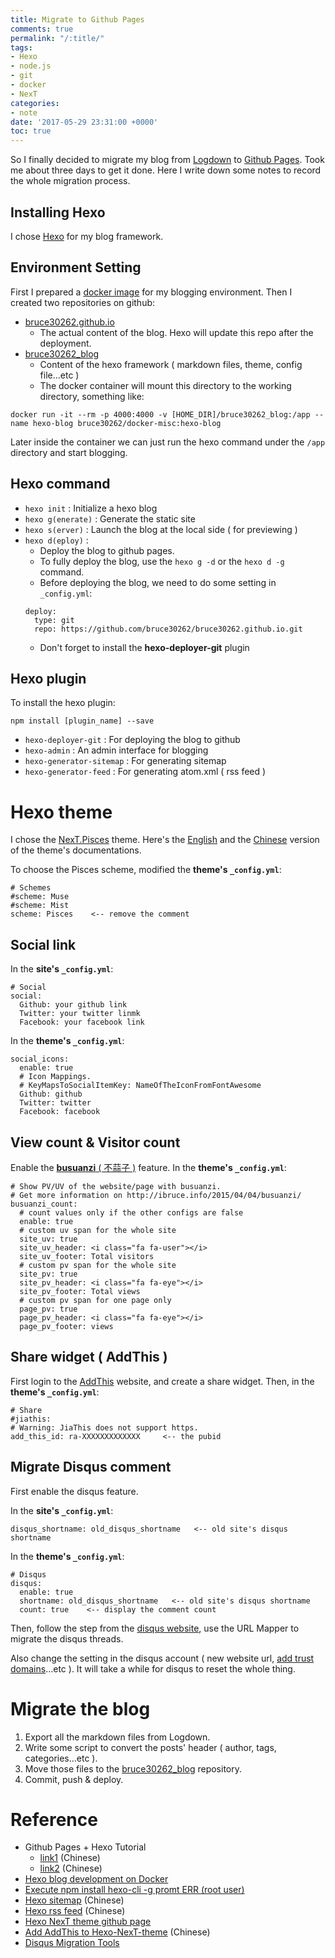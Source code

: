 ```yaml
---
title: Migrate to Github Pages
comments: true
permalink: "/:title/"
tags:
- Hexo
- node.js
- git
- docker
- NexT
categories:
- note
date: '2017-05-29 23:31:00 +0000'
toc: true
---
```


So I finally decided to migrate my blog from [Logdown](http://logdown.com/) to [Github Pages](https://pages.github.com/). Took me about three days to get it done. Here I write down some notes to record the whole migration process.  

<!-- more -->  



## Installing Hexo
I chose [Hexo](https://hexo.io/zh-tw/) for my blog framework.

## Environment Setting
First I prepared a [docker image](https://github.com/bruce30262/docker-misc/blob/master/hexo-blog/Dockerfile) for my blogging environment. Then I created two repositories on github:  
* [bruce30262.github.io](https://github.com/bruce30262/bruce30262.github.io)
    * The actual content of the blog. Hexo will update this repo after the deployment.
* [bruce30262_blog](https://github.com/bruce30262/bruce30262_blog)
    * Content of the hexo framework ( markdown files, theme, config file...etc )
    * The docker container will mount this directory to the working directory, something like:
```
docker run -it --rm -p 4000:4000 -v [HOME_DIR]/bruce30262_blog:/app --name hexo-blog bruce30262/docker-misc:hexo-blog
```

Later inside the container we can just run the hexo command under the `/app` directory and start blogging.

## Hexo command
* `hexo init` : Initialize a hexo blog
* `hexo g(enerate)` : Generate the static site
* `hexo s(erver)` : Launch the blog at the local side ( for previewing )
* `hexo d(eploy)` : 
    * Deploy the blog to github pages.
    * To fully deploy the blog, use the `hexo g -d` or the `hexo d -g` command.
    * Before deploying the blog, we need to do some setting in `_config.yml`:
    ```
    deploy:
      type: git
      repo: https://github.com/bruce30262/bruce30262.github.io.git
    ```
    * Don't forget to install the **hexo-deployer-git** plugin

## Hexo plugin
To install the hexo plugin:

```
npm install [plugin_name] --save
```
* `hexo-deployer-git` : For deploying the blog to github
* `hexo-admin` : An admin interface for blogging
* `hexo-generator-sitemap` : For generating sitemap
* `hexo-generator-feed` : For generating atom.xml ( rss feed )


# Hexo theme
I chose the [NexT.Pisces](https://github.com/iissnan/hexo-theme-next) theme. Here's the [English](https://github.com/iissnan/hexo-theme-next/blob/master/README.en.md) and the [Chinese](http://theme-next.iissnan.com/getting-started.html) version of the theme's documentations.

To choose the Pisces scheme, modified the **theme's `_config.yml`**:
```
# Schemes
#scheme: Muse
#scheme: Mist
scheme: Pisces    <-- remove the comment
```

## Social link
In the **site's `_config.yml`**:
```
# Social 
social:
  Github: your github link
  Twitter: your twitter linmk
  Facebook: your facebook link
```
In the **theme's `_config.yml`**:
```
social_icons:
  enable: true
  # Icon Mappings.
  # KeyMapsToSocialItemKey: NameOfTheIconFromFontAwesome
  Github: github
  Twitter: twitter
  Facebook: facebook 
```

## View count & Visitor count
Enable the [**busuanzi** ( 不蒜子 )](http://busuanzi.ibruce.info/) feature.
In the **theme's `_config.yml`**:
```
# Show PV/UV of the website/page with busuanzi.
# Get more information on http://ibruce.info/2015/04/04/busuanzi/
busuanzi_count:
  # count values only if the other configs are false
  enable: true
  # custom uv span for the whole site
  site_uv: true
  site_uv_header: <i class="fa fa-user"></i>
  site_uv_footer: Total visitors
  # custom pv span for the whole site
  site_pv: true
  site_pv_header: <i class="fa fa-eye"></i>
  site_pv_footer: Total views
  # custom pv span for one page only
  page_pv: true
  page_pv_header: <i class="fa fa-eye"></i>
  page_pv_footer: views
```

## Share widget ( AddThis )
First login to the [AddThis](http://www.addthis.com/) website, and create a share widget. Then, in the **theme's `_config.yml`**:
```
# Share
#jiathis:
# Warning: JiaThis does not support https.
add_this_id: ra-XXXXXXXXXXXXX     <-- the pubid
```

## Migrate Disqus comment
First enable the disqus feature.

In the **site's `_config.yml`**:
```
disqus_shortname: old_disqus_shortname   <-- old site's disqus shortname
```

In the **theme's `_config.yml`**:
```
# Disqus
disqus:
  enable: true
  shortname: old_disqus_shortname   <-- old site's disqus shortname
  count: true    <-- display the comment count
```

Then, follow the step from the [disqus website](https://help.disqus.com/customer/portal/articles/912757-url-mapper), use the URL Mapper to migrate the disqus threads.

Also change the setting in the disqus account ( new website url, [add trust domains](https://help.disqus.com/customer/portal/articles/1261429-how-to-use-trusted-domains)...etc ). It will take a while for disqus to reset the whole thing.


# Migrate the blog
1. Export all the markdown files from Logdown.
2. Write some script to convert the posts' header ( author, tags, categories...etc ).
3. Move those files to the [bruce30262_blog](https://github.com/bruce30262/bruce30262_blog) repository.
4. Commit, push & deploy.


# Reference
* Github Pages + Hexo Tutorial
    * [link1](https://linghucong.js.org/2016/04/15/2016-04-15-hexo-github-pages-blog/) (Chinese)
    * [link2](https://xuanwo.org/2015/03/26/hexo-intor/) (Chinese)
* [Hexo blog development on Docker](http://phriscage.github.io/2016/01/18/Hexo-blog-development-on-Docker/)
* [Execute npm install hexo-cli -g promt ERR (root user)](https://github.com/hexojs/hexo/issues/2505)
* [Hexo sitemap](http://fionat.github.io/2016/04/02/sitemap/) (Chinese)
* [Hexo rss feed](http://hanhailong.com/2015/10/08/Hexo%E2%80%94%E6%AD%A3%E7%A1%AE%E6%B7%BB%E5%8A%A0RSS%E8%AE%A2%E9%98%85/) (Chinese)
* [Hexo NexT theme github page](https://github.com/iissnan/hexo-theme-next)
* [Add AddThis to Hexo-NexT-theme](https://github.com/iissnan/hexo-theme-next/pull/660) (Chinese)
* [Disqus Migration Tools](https://help.disqus.com/customer/portal/articles/286778-migration-tools)
